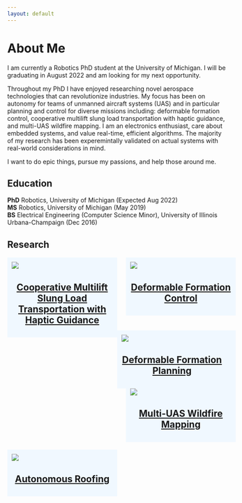 ```yaml
---
layout: default
---
```

# About Me
I am currently a Robotics PhD student at the University of Michigan. I will be graduating in August 2022 and am looking for my next opportunity. 

Throughout my PhD I have enjoyed researching novel aerospace technologies that can revolutionize industries. My focus has been on autonomy for teams of unmanned aircraft systems (UAS) and in particular planning and control for diverse missions including: deformable formation control, cooperative multilift slung load transportation with haptic guidance, and multi-UAS wildfire mapping. I am an electronics enthusiast, care about embedded systems, and value real-time, efficient algorithms. The majority of my research has been experemintally validated on actual systems with real-world considerations in mind.

I want to do epic things, pursue my passions, and help those around me.


## Education    
**PhD** Robotics, University of Michigan (Expected Aug 2022) <br>
**MS** Robotics, University of Michigan (May 2019) <br>
**BS** Electrical Engineering (Computer Science Minor), University of Illinois Urbana-Champaign (Dec 2016)

## Research
<div style="width: 100%;">
    <div style="width: 46%; float: left; background: AliceBlue; padding: 10px;
                "> 
        <a href="{{site.baseurl}}/posts/2022/03/28/cooperative-payload-haptic-guidance.html">
        <img src="{{site.baseurl}}/images/haptic_guidance_ref_frames.png">
    </a>
    <h2 style="text-align:center;">
        <a href="{{site.baseurl}}/posts/2022/03/28/cooperative-payload-haptic-guidance.html">Cooperative Multilift Slung Load Transportation with Haptic Guidance
        </a>
    </h2> 
    </div><div style="margin-left: 46%; width: 8%;               "> 
    </div>
    <div style="margin-left: 54%; width: 46%; background: AliceBlue;    padding: 10px;           "> 
        <a href="{{site.baseurl}}/posts/2022/03/28/cooperative-payload-haptic-guidance.html">
        <img src="{{site.baseurl}}/images/haptic_guidance_ref_frames.png">
    </a>
    <h2 style="text-align:center;">
        <a href="{{site.baseurl}}/posts/2022/03/28/cooperative-payload-haptic-guidance.html">Deformable Formation Control
        </a>
    </h2>
    </div>
</div>

<br>
<br>

<div style="width: 100%;">
    <div style="width: 46%; float: left; background: AliceBlue; padding: 10px;
                "> 
        <a href="{{site.baseurl}}/posts/2022/03/28/cooperative-payload-haptic-guidance.html">
     <img src="{{site.baseurl}}/images/haptic_guidance_ref_frames.png">
</a>
<h2 style="text-align:center;">
    <a href="{{site.baseurl}}/posts/2022/03/28/cooperative-payload-haptic-guidance.html">Deformable Formation Planning
    </a>
</h2>
    </div><div style="margin-left: 46%; width: 8%;               "> 
    </div>
    <div style="margin-left: 54%; width: 46%; background: AliceBlue;    padding: 10px;           "> 
     <a href="{{site.baseurl}}/posts/2022/03/28/cooperative-payload-haptic-guidance.html">
     <img src="{{site.baseurl}}/images/haptic_guidance_ref_frames.png">
</a>
<h2 style="text-align:center;">
    <a href="{{site.baseurl}}/posts/2022/03/28/cooperative-payload-haptic-guidance.html">Multi-UAS Wildfire Mapping
    </a>
</h2>
    </div>
</div>

<br>

<div style="width: 46%; float: left; background: AliceBlue; padding: 10px;
                "> 
     <a href="{{site.baseurl}}/posts/2022/03/28/cooperative-payload-haptic-guidance.html">
     <img src="{{site.baseurl}}/images/haptic_guidance_ref_frames.png">
</a>
<h2 style="text-align:center;">
    <a href="{{site.baseurl}}/posts/2022/03/28/cooperative-payload-haptic-guidance.html">Autonomous Roofing
    </a>
</h2>
</div>
